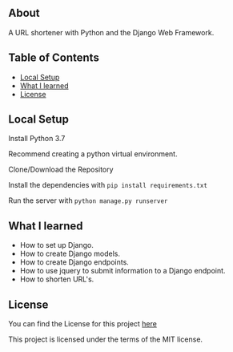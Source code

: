 
## About

A URL shortener with Python and the Django Web Framework.

## Table of Contents

- [Local Setup](#local-setup)
- [What I learned](#what-i-learned)
- [License](#license)

## Local Setup

Install Python 3.7

Recommend creating a python virtual environment.

Clone/Download the Repository

Install the dependencies with `pip install requirements.txt`

Run the server with `python manage.py runserver`

## What I learned

- How to set up Django.
- How to create Django models.
- How to create Django endpoints.
- How to use jquery to submit information to a Django endpoint.
- How to shorten URL's.

## License

You can find the License for this project [here](LICENSE.md)

This project is licensed under the terms of the MIT license.
